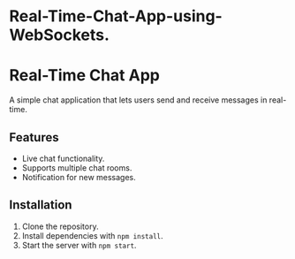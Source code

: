 # Real-Time-Chat-App-using-WebSockets.
# Real-Time Chat App

A simple chat application that lets users send and receive messages in real-time.

## Features

- Live chat functionality.
- Supports multiple chat rooms.
- Notification for new messages.

## Installation

1. Clone the repository.
2. Install dependencies with `npm install`.
3. Start the server with `npm start`.
